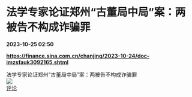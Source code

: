 # 法学专家论证郑州“古董局中局”案：两被告不构成诈骗罪

**2023-10-25 02:50**

**https://finance.sina.com.cn/chanjing/2023-10-24/doc-imzsfauk3092165.shtml**

法学专家论证郑州“古董局中局”案：两被告不构成诈骗罪  
![](https://img3.chouti.com/CHOUTI_231024_9BD563E50E1F4C1A87D4FDD8588331AD.png)  
[评论](https://m.chouti.com/link/40392569)